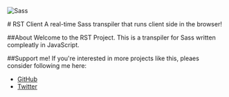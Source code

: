 ﻿![Sass](https://miro.medium.com/max/1200/1*Fk9lVjzWan0OgYa828emhw.png)﻿# RST Client A real-time Sass transpiler that runs client side in the browser!##AboutWelcome to the RST Project.This is a transpiler for Sasswritten compleatly in JavaScript.##Support me!If you're interested in moreprojects like this, pleaes considerfollowing me here:- [GitHub](https://github.com/WilliamRagstad)- [Twitter](https://twitter.com/williamragstad)